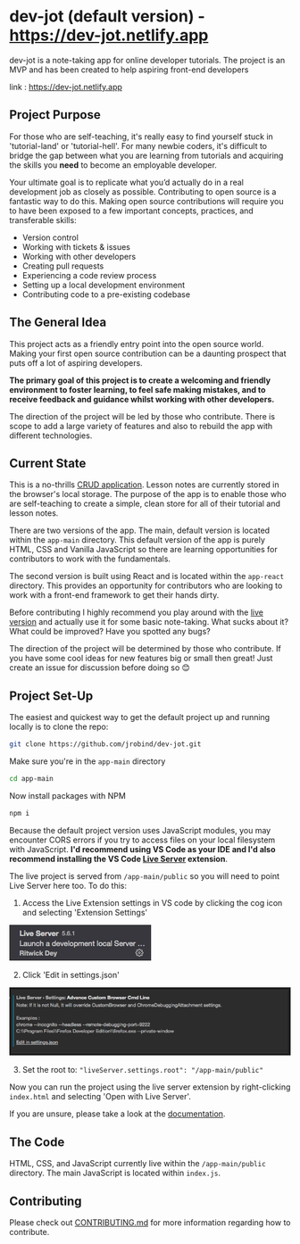 # dev-jot (default version) - https://dev-jot.netlify.app

dev-jot is a note-taking app for online developer tutorials. The project is an MVP and has been created to help aspiring front-end developers


link : https://dev-jot.netlify.app


## Project Purpose

For those who are self-teaching, it's really easy to find yourself stuck in 'tutorial-land' or 'tutorial-hell'. For many newbie coders, it's difficult to bridge the gap between what you are learning from tutorials and acquiring the skills you **need** to become an employable developer.

Your ultimate goal is to replicate what you’d actually do in a real development job as closely as possible. Contributing to open source is a fantastic way to do this. Making open source contributions will require you to have been exposed to a few important concepts, practices, and transferable skills:

- Version control
- Working with tickets & issues
- Working with other developers
- Creating pull requests
- Experiencing a code review process
- Setting up a local development environment
- Contributing code to a pre-existing codebase

## The General Idea

This project acts as a friendly entry point into the open source world. Making your first open source contribution can be a daunting prospect that puts off a lot of aspiring developers.

**The primary goal of this project is to create a welcoming and friendly environment to foster learning, to feel safe making mistakes, and to receive feedback and guidance whilst working with other developers.**

The direction of the project will be led by those who contribute. There is scope to add a large variety of features and also to rebuild the app with different technologies.

## Current State

This is a no-thrills [CRUD application](https://www.codecademy.com/articles/what-is-crud). Lesson notes are currently stored in the browser's local storage. The purpose of the app is to enable those who are self-teaching to create a simple, clean store for all of their tutorial and lesson notes.

There are two versions of the app. The main, default version is located within the `app-main` directory. This default version of the app is purely HTML, CSS and Vanilla JavaScript so there are learning opportunities for contributors to work with the fundamentals.

The second version is built using React and is located within the `app-react` directory. This provides an opportunity for contributors who are looking to work with a front-end framework to get their hands dirty.

Before contributing I highly recommend you play around with the [live version](https://dev-jot.netlify.app) and actually use it for some basic note-taking. What sucks about it? What could be improved? Have you spotted any bugs?

The direction of the project will be determined by those who contribute. If you have some cool ideas for new features big or small then great! Just create an issue for discussion before doing so 😊 

## Project Set-Up

The easiest and quickest way to get the default project up and running locally is to clone the repo:

```bash
git clone https://github.com/jrobind/dev-jot.git
```

Make sure you're in the `app-main` directory

```bash
cd app-main
```

Now install packages with NPM

```bash
npm i
```

Because the default project version uses JavaScript modules, you may encounter CORS errors if you try to access files on your local filesystem with JavaScript. **I'd recommend using VS Code as your IDE and I'd also recommend installing the VS Code [Live Server](https://marketplace.visualstudio.com/items?itemName=ritwickdey.LiveServer) extension**. 

The live project is served from `/app-main/public` so you will need to point Live Server here too. To do this:

1. Access the Live Extension settings in VS code by clicking the cog icon and selecting 'Extension Settings'

![Live Server extension](/app-main/public/images/live-server-cog.png)

2. Click 'Edit in settings.json'

![Edit settings in json - Live Server](/app-main/public/images/live-server-json.png)

3. Set the root to: `"liveServer.settings.root": "/app-main/public"`

Now you can run the project using the live server extension by right-clicking `index.html` and selecting 'Open with Live Server'.

If you are unsure, please take a look at the [documentation](https://marketplace.visualstudio.com/items?itemName=ritwickdey.LiveServer).

## The Code

HTML, CSS, and JavaScript currently live within the `/app-main/public` directory. The main JavaScript is located within `index.js`.

## Contributing

Please check out [CONTRIBUTING.md](https://github.com/jrobind/dev-jot/blob/master/CONTRIBUTING.md) for more information regarding how to contribute.
